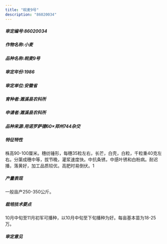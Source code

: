 ```yaml
---
title: "皖麦9号"
description: "86020034"
---
```

##### 审定编号:86020034

##### 作物名称:小麦

##### 品种名称:皖麦9号

##### 审定年份:1986

##### 审定单位:安徽省

##### 育种者:濉溪县农科所

##### 申请者:濉溪县农科所

##### 品种来源:用诺罗萨德60×郑州744杂交

##### 特征特性
株高90-100厘米。穗纺锤形，每穗35粒左右，长芒，白壳，白粒，千粒重40克左右。分蕖成穗中等，拔节晚，灌浆速度快。中抗条锈，中感叶锈和白粉病。耐迟播，落黄好，加工品质较优。高肥时易倒伏。1

##### 产量表现
一般亩产250-350公斤。

##### 栽培技术要点
10月中旬至11月初军可播种，以10月中旬至下旬播种为好。每亩基本苗为18-25万。

##### 审定意见

